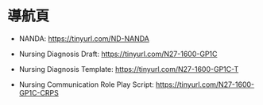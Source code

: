 # 導航頁

- NANDA: https://tinyurl.com/ND-NANDA

- Nursing Diagnosis Draft: https://tinyurl.com/N27-1600-GP1C

- Nursing Diagnosis Template: https://tinyurl.com/N27-1600-GP1C-T

- Nursing Communication Role Play Script: https://tinyurl.com/N27-1600-GP1C-CRPS

